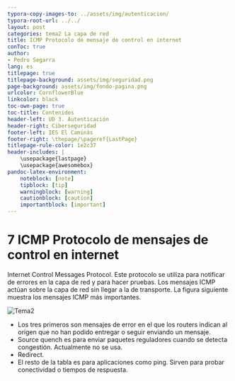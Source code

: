 ```yaml
---
typora-copy-images-to: ../assets/img/autenticacion/
typora-root-url: ../../
layout: post
categories: tema2 La capa de red
title: ICMP Protocolo de mensaje de control en internet
conToc: true
author:
- Pedro Segarra
lang: es
titlepage: true
titlepage-background: assets/img/seguridad.png
page-background: assets/img/fondo-pagina.png
urlcolor: CornflowerBlue
linkcolor: black
toc-own-page: true
toc-title: Contenidos
header-left: UD 3. Autenticación
header-right: Ciberseguridad
footer-left: IES El Caminàs
footer-right: \thepage/\pageref{LastPage}
titlepage-rule-color: 1e2c37
header-includes: |
    \usepackage{lastpage} 
    \usepackage{awesomebox}
pandoc-latex-environment:
    noteblock: [note]
    tipblock: [tip]
    warningblock: [warning]
    cautionblock: [caution]
    importantblock: [important]
---
```


# 7 ICMP Protocolo de mensajes de control en internet

Internet Control Messages Protocol. Este protocolo se utiliza para notificar de errores en la capa de red y para hacer pruebas. Los mensajes ICMP actúan sobre la capa de red sin llegar a la de transporte.
La figura siguiente muestra los mensajes ICMP más importantes.

![Tema2](/PAX/assets/tema2_r7.png)

* Los tres primeros son mensajes de error en el que los routers indican al origen que no han podido entregar o seguir enviando un mensaje.
* Source quench es para enviar paquetes reguladores cuando se detecta congestión. Actualmente no se usa.
* Redirect. 
* El resto de la tabla es para aplicaciones como ping. Sirven para probar conectividad o tiempos de respuesta.

